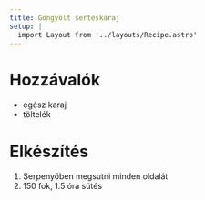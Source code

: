 ```yaml
---
title: Göngyölt sertéskaraj
setup: |
  import Layout from '../layouts/Recipe.astro'
---
```


# Hozzávalók

- egész karaj
- töltelék

# Elkészítés

1. Serpenyőben megsutni minden oldalát
2. 150 fok, 1.5 óra sütés